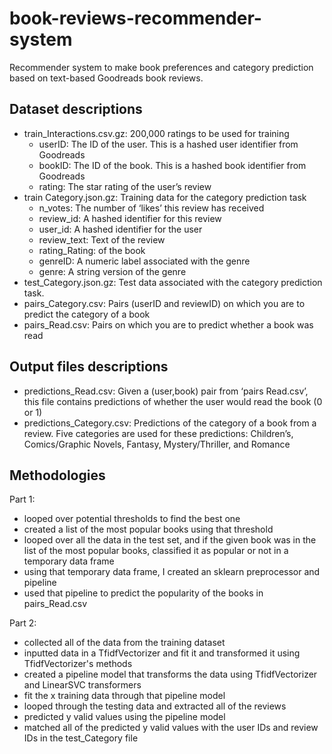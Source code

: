 # book-reviews-recommender-system

Recommender system to make book preferences and category prediction based on text-based Goodreads book reviews.

## Dataset descriptions 

- train_Interactions.csv.gz: 200,000 ratings to be used for training
  - userID:  The ID of the user. This is a hashed user identifier from Goodreads
  - bookID: The ID of the book. This is a hashed book identifier from Goodreads
  - rating: The star rating of the user’s review
- train Category.json.gz: Training data for the category prediction task
  - n_votes: The number of ‘likes’ this review has received
  - review_id: A hashed identifier for this review
  - user_id: A hashed identifier for the user
  - review_text:  Text of the review
  - rating_Rating: of the book
  - genreID: A numeric label associated with the genre
  - genre: A string version of the genre
- test_Category.json.gz: Test data associated with the category prediction task.
- pairs_Category.csv: Pairs (userID and reviewID) on which you are to predict the category of a book
- pairs_Read.csv: Pairs on which you are to predict whether a book was read

## Output files descriptions 

- predictions_Read.csv: Given a (user,book) pair from ‘pairs Read.csv’, this file contains predictions of whether the user
would read the book (0 or 1)
- predictions_Category.csv: Predictions of the category of a book from a review. Five categories are used for these predictions: Children’s, Comics/Graphic Novels, Fantasy, Mystery/Thriller, and Romance

## Methodologies 

Part 1: 
- looped over potential thresholds to find the best one
- created a list of the most popular books using that threshold
- looped over all the data in the test set, and if the given book was in the list of the most popular books, classified it as popular or not in a temporary data frame
- using that temporary data frame, I created an sklearn preprocessor and pipeline
- used that pipeline to predict the popularity of the books in pairs_Read.csv

Part 2:
- collected all of the data from the training dataset
- inputted data in a TfidfVectorizer and fit it and transformed it using TfidfVectorizer's methods
- created a pipeline model that transforms the data using TfidfVectorizer and LinearSVC transformers
- fit the x training data through that pipeline model
- looped through the testing data and extracted all of the reviews
- predicted y valid values using the pipeline model
- matched all of the predicted y valid values with the user IDs and review IDs in the test_Category file
  
